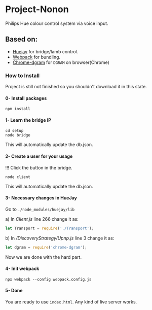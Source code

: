 # Project-Nonon
Philips Hue colour control system via voice input. 


## Based on:
- [Huejay](https://github.com/sqmk/huejay) for bridge/lamb control.
- [Webpack](https://webpack.js.org/) for bundling.
- [Chrome-dgram](https://github.com/feross/chrome-dgram) for `DGRAM` on browser(Chrome)

### How to Install

Project is still not finished so you shouldn't download it in this state.

#### 0- Install packages
```
npm install
```

#### 1- Learn the bridge IP
```
cd setup
node bridge
```
This will automatically update the db.json.

#### 2- Create a user for your usage
!!! Click the button in the bridge.
```
node client
```
This will automatically update the db.json.

#### 3- Necessary changes in HueJay
Go to `./node_modules/huejay/lib`

a) In *Client.js* line 266 change it as:
```js
let Transport = require('./Transport');
```
b) In */DiscoveryStrategy/Upnp.js* line 3 change it as:
```js
let dgram = require('chrome-dgram');
```
Now we are done with the hard part.

#### 4- Init webpack
```
npx webpack --config webpack.config.js
```

#### 5- Done
You are ready to use `index.html`. Any kind of live server works. 



